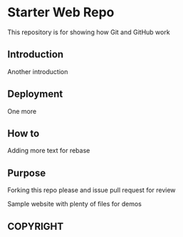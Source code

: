 # Starter Web Repo

This repository is for showing how Git and GitHub work

## Introduction

Another introduction

## Deployment

One more

## How to

Adding more text for rebase

## Purpose

Forking this repo please and issue pull request for review

Sample website with plenty of files for demos

## COPYRIGHT